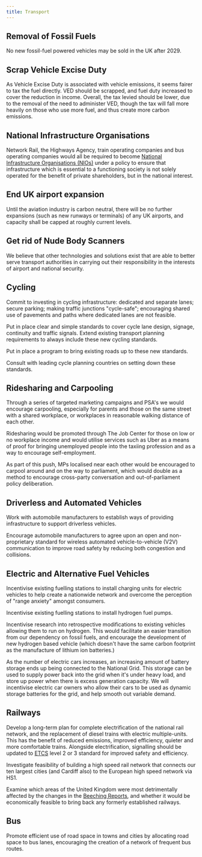 ```yaml
---
title: Transport
---
```


## Removal of Fossil Fuels

No new fossil-fuel powered vehicles may be sold in the UK after 2029.

## Scrap Vehicle Excise Duty

As Vehicle Excise Duty is associated with vehicle emissions, it seems fairer to tax
the fuel directly. VED should be scrapped, and fuel duty increased to cover the reduction
in income. Overall, the tax levied should be lower, due to the removal of the need to administer
VED, though the tax will fall more heavily on those who use more fuel, and thus create more
carbon emissions.

## National Infrastructure Organisations

Network Rail, the Highways Agency, train operating companies and bus operating companies would all be required to become [National Infrastructure Organisations (NIOs)](infrastructure.html) under a policy to ensure that infrastructure which is essential to a functioning society is not solely operated for the benefit of private shareholders, but in the national interest.

## End UK airport expansion

Until the aviation industry is carbon neutral, there will be no further expansions (such as new runways or terminals) of any UK airports, and capacity shall be capped at roughly current levels.

## Get rid of Nude Body Scanners

We believe that other technologies and solutions exist that are able to better serve transport authorities in carrying out their responsibility in the interests of airport and national security.

## Cycling

Commit to investing in cycling infrastructure: dedicated and separate lanes; secure parking; making traffic junctions "cycle-safe"; encouraging shared use of pavements and paths where dedicated lanes are not feasible.

Put in place clear and simple standards to cover cycle lane design, signage, continuity and traffic signals. Extend existing transport planning requirements to always include these new cycling standards.

Put in place a program to bring existing roads up to these new standards.

Consult with leading cycle planning countries on setting down these standards.

## Ridesharing and Carpooling

Through a series of targeted marketing campaigns and PSA's we would encourage carpooling, especially for parents and those on the same street with a shared workplace, or workplaces in reasonable walking distance of each other.

Ridesharing would be promoted through The Job Center for those on low or no workplace income and would utilise services such as Uber as a means of proof for bringing unemployed people into the taxiing profession and as a way to encourage self-employment.

As part of this push, MPs localised near each other would be encouraged to carpool around and on the way to parliament, which would double as a method to encourage cross-party conversation and out-of-parliament policy deliberation.

## Driverless and Automated Vehicles

Work with automobile manufacturers to establish ways of providing infrastructure to support driverless vehicles.

Encourage automobile manufacturers to agree upon an open and non-proprietary standard for wireless automated vehicle-to-vehicle (V2V) communication to improve road safety by reducing both congestion and collisions.

## Electric and Alternative Fuel Vehicles

Incentivise existing fuelling stations to install charging units for electric vehicles to help create a nationwide network and overcome the perception of "range anxiety" amongst consumers.

Incentivise existing fuelling stations to install hydrogen fuel pumps.

Incentivise research into retrospective modifications to existing vehicles allowing them to run on hydrogen. This would facilitate an easier transition from our dependency on fossil fuels, and encourage the development of new hydrogen based vehicle (which doesn't have the same carbon footprint as the manufacture of lithium ion batteries.)

As the number of electric cars increases, an increasing amount of battery storage ends up being connected to the National Grid. This storage can be used to supply power back into the grid when it's under heavy load, and store up power when there is excess generation capacity. We will incentivise electric car owners who allow their cars to be used as dynamic storage batteries for the grid, and help smooth out variable demand.

## Railways

Develop a long-term plan for complete electrification of the national rail network, and the replacement of diesel trains with electric multiple-units. This has the benefit of reduced emissions, improved efficiency, quieter and more comfortable trains. Alongside electrification, signalling should be updated to [ETCS](https://en.wikipedia.org/wiki/European_Train_Control_System) level 2 or 3 standard for improved safety and efficiency.

Investigate feasibility of building a high speed rail network that connects our ten largest cities (and Cardiff also) to the European high speed network via HS1.

Examine which areas of the United Kingdom were most detrimentally affected by the changes in the [Beeching Reports](https://en.wikipedia.org/wiki/Beeching_cuts), and whether it would be economically feasible to bring back any formerly established railways.

## Bus

Promote efficient use of road space in towns and cities by allocating road space to bus lanes, encouraging the creation of a network of frequent bus routes.
